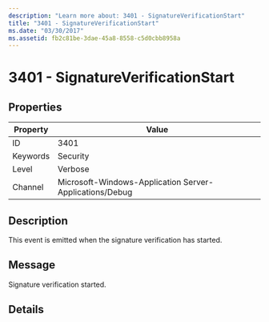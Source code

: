 ```yaml
---
description: "Learn more about: 3401 - SignatureVerificationStart"
title: "3401 - SignatureVerificationStart"
ms.date: "03/30/2017"
ms.assetid: fb2c81be-3dae-45a8-8558-c5d0cbb8958a
---
```

# 3401 - SignatureVerificationStart

## Properties

| Property | Value |
| - | - |
|ID|3401|  
|Keywords|Security|  
|Level|Verbose|  
|Channel|Microsoft-Windows-Application Server-Applications/Debug|  
  
## Description  

 This event is emitted when the signature verification has started.  
  
## Message  

 Signature verification started.  
  
## Details
